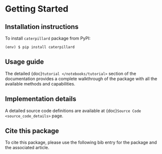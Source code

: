 # Getting Started

## Installation instructions

To install `caterpillard` package from PyPI:

```console
(env) $ pip install caterpillard
```

## Usage guide

The detailed {doc}`tutorial </notebooks/tutorial>` section of the documentation provides a
complete walkthrough of the package with all the available methods and capabilities.

## Implementation details

A detailed source code definitions are available at {doc}`Source Code
<source_code_details>` page. 
## Cite this package

To cite this package, please use the following bib entry for the package and the
associated article.


